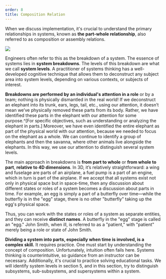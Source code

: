 ```yaml
---
order: 8
title: Composition Relation
---
```


When we discuss implementation, it's crucial to understand the primary relationships in systems, known as **the part-whole relationship**, also referred to as composition or assembly relations.

![](/text/Introduction-to-SThinking/2024-11-23T2158/1700/7.png)

Engineers often refer to this as the breakdown of a system. The essence of systems lies in **system breakdowns**. The levels of this breakdown are what we call **system levels**. A practitioner of systems thinking has a well-developed cognitive technique that allows them to deconstruct any subject area into system levels, depending on various contexts, or subjects of interest.

**Breakdowns are performed by an individual's attention in a role** or by a team; nothing is physically dismantled in the real world! If we deconstruct an elephant into its trunk, ears, legs, tail, etc., using our attention, it doesn’t mean we’ve physically removed these parts from its body. Rather, we have identified these parts in the elephant with our attention for some purpose.^[For specific objectives, such as understanding or analyzing the elephant in parts.] Moreover, we have even identified the entire elephant as part of the physical world with our attention, because we needed to focus on the elephant as a whole. We can continue to identify a group of elephants and then the savanna, where other animals live alongside the elephants. In this way, we use our attention to distinguish several system levels.

The main approach in breakdowns is **from part to whole** or **from whole to part**, **relative to 4D dimensions**. In 3D, it’s relatively straightforward: a wing and fuselage are parts of an airplane, a fuel pump is a part of an engine, which in turn is part of the airplane. If we accept that all systems exist not only in physical space but in space-time, then any discussion about different states or roles of a system becomes a discussion about parts in time. For example, an egg is simply a part of a butterfly over time—while the butterfly is in the "egg" stage, there is no other "butterfly" taking up the egg's physical space.

Thus, you can work with the states or roles of a system as separate entities, and they can receive **distinct names**. A butterfly in the "egg" stage is called an "egg." John Smith, when ill, is referred to as a "patient," with "patient" merely being a role or state of John Smith.

**Dividing a system into parts, especially when time is involved, is a complex skill.** It requires practice. One must start by understanding the concept of composition. Unfortunately, intuition often fails here. Systems thinking is counterintuitive, so guidance from an instructor can be necessary. Additionally, it's crucial to practice solving educational tasks. We will identify system levels in section 5, and in this section, try to distinguish subsystems, sub-subsystems, and supersystems within a system.